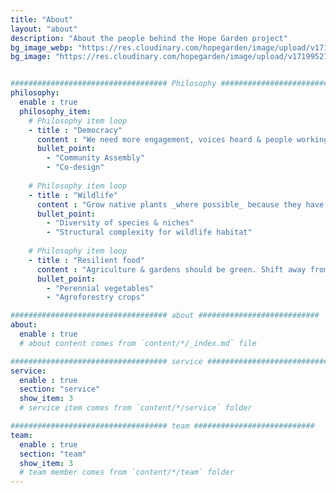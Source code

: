 ```yaml
---
title: "About"
layout: "about"
description: "About the people behind the Hope Garden project"
bg_image_webp: "https://res.cloudinary.com/hopegarden/image/upload/v1719952740/title-poppy.webp"
bg_image: "https://res.cloudinary.com/hopegarden/image/upload/v1719952740/title-poppy.webp"


################################### Philosophy ###########################
philosophy:
  enable : true
  philosophy_item:
    # Philosophy item loop
    - title : "Democracy"
      content : "We need more engagement, voices heard & people working together to tackle the nature and climate emergency. We need more, direct democracy such as Community Assemblies."
      bullet_point:
        - "Community Assembly"
        - "Co-design"
        
    # Philosophy item loop
    - title : "Wildlife"
      content : "Grow native plants _where possible_ because they have co-evolved with wildlife & provide food for invertebrates, the foundation of any ecosystem. Build habitat for wildlife in your infrastructure."
      bullet_point:
        - "Diversity of species & niches"
        - "Structural complexity for wildlife habitat"
        
    # Philosophy item loop
    - title : "Resilient food"
      content : "Agriculture & gardens should be green. Shift away from commodified & energy-intensive food production to sustainable & local food systems that are future proof."
      bullet_point:
        - "Perennial vegetables"
        - "Agroforestry crops"

################################### about ###########################
about:
  enable : true
  # about content comes from `content/*/_index.md` file

################################### service ###########################
service:
  enable : true
  section: "service"
  show_item: 3
  # service item comes from `content/*/service` folder

################################### team ###########################
team: 
  enable : true
  section: "team"
  show_item: 3
  # team member comes from `content/*/team` folder
---
```


